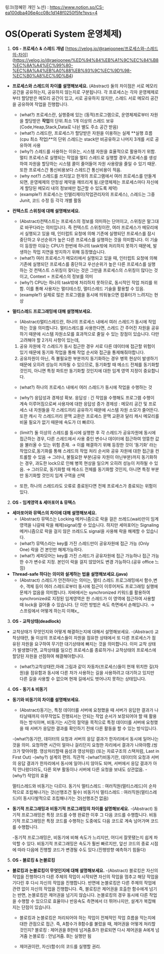 링크(정혜민 개인 노션) : https://www.notion.so/CS-ea100dba406e4cc08c1d148f0250f5fe?pvs=4

# OS(Operati System 운영체제)

1. **OS - 프로세스 & 스레드 개념**
[https://velog.io/@raejoonee/프로세스와-스레드의-차이]
(https://velog.io/@raejoonee/%ED%94%84%EB%A1%9C%EC%84%B8%EC%8A%A4%EC%99%80-%EC%8A%A4%EB%A0%88%EB%93%9C%EC%9D%98-%EC%B0%A8%EC%9D%B4)
- **프로세스와 스레드의 차이를 설명해보세요.**
    (Abstract) 둘의 차이점은 서로 메모리 공간을 공유하는지, 공유하지 않는지로 구분됩니다.
    각 프로세스는 각자 운영체제로부터 할당받은 메모리 공간이 있고, 서로 공유하지 않지만, 스레드 서로 메모리 공간을 공유하여 작업을 진행합니다.
    - (what?) 프로세스란, 실행중에 있는 (동적)프로그램으로, 운영체제로부터 자원을 할당받은 **작업**의 단위.최소 1개 이상의 스레드 보유(Code,Heap,Stack,Data로 나뉜 별도 주소 공간 받음)
    - (what?) 스레드란, 프로세스가 할당받은 자원을 이용하는 실제 **실행 흐름(cpu 최소 작업)**의 단위
    스레드는 stack만 비공유하고 나머지 3개를 서로 공유하여 사용
    - (why?) 스레드를 사용하는 이유는, 시스템 자원을 효율적으로 활용하기 위함. 
    멀티 프로세스로 실행되는 작업을 멀티 스레드로 실행할 경우,프로세스를 생성하여 자원을 할당하는 시스템 콜이 줄어들어 자원 사용량을 줄일 수 있기 때문. 또한 프로세스간 통신비용보다 스레드간 통신비용이 적음.
    - (why not?) 스레드를 쓰지않고 한개의 프로그램에서 여러 프로세스를 만들게 되면, 운영체제의 안정성 제약을 깨뜨리게 됨.(운영체제는 프로세스마다 자신에게 할당된 메모리 내의 정보에만 접근할 수 있도록 제약)
    - (example?) 프로세스는 인텔리제이(작업관리자의 프로세스), 스레드는 그중 Junit, 코드 수정 등 각각 개별 활동

    
- **컨텍스트 스위칭에 대해 설명해보세요.**
    - (Abstract)컨텍스트는 프로세스의 정보를 의미하는 단어이고, 스위칭은 말그대로 바꾸다라는 의미입니다.  즉 컨텍스트 스위칭이란, 여러 프로세스가 메모리에서 실행되고 있을 때, 인터럽트 요청에 의해 기존에 실행되던 프로세스를 잠시 중단하고 우선순위가 높은 다른 프로세스를 실행하는 것을 의미합니다. 이 기술이 등장한 이유는 CPU가 한번에 하나의 task밖에 처리하지 못하기 때문에, 발생하는 작업 지연을 방지하기 위해 등장했습니다.
    - (what?) 여러 프로세스가 메모리에서 실행되고 있을 때, 인터럽트 요청에 의해 기존에 실행되던 프로세스를 중단하고 우선순위가 높은 다른 프로세스를 실행하는 것
    컨텍스트 스위칭이 잦다는 것은 그만큼 프로세스의 스위칭이 많다는 것이고, 
    Context = 프로세스의 정보를 의미
    - (why?) CPU는 하나의 task밖에 처리하지 못하므로, 동시적인 작업 처리를 위함. 이를 통해 사용자는 멀티테스킹, 멀티스레드 기술을 활용할 수 있음.
    - (example?) 실제로 많은 프로그램을 동시에 띄워놓으면 컴퓨터가 느려지는 현상
- **멀티스레드 프로그래밍에 대해 설명해보세요.**
    - (Abstract)멀티스레드란, 하나의 프로세스 내에서 여러 스레드가 동시에 작업하는 것을 의미합니다.
    멀티스레드를 사용한다면, 스레드 간 주어진 자원을 공유하기 때문에 시스템 자원소모를 효과적으로 줄일 수 있는 장점이 있습니다. 
    다만 고려해야 할 2가지 사항이 있는데,
    1) 공유 자원에 각 스레드가 동시 접근한 경우 서로 다른 데이터에 접근할 위험이 있기 때문에 동기화 작업을 통해 작업 순서와 접근을 통제해줘야합니다.
    2) 공유자원이 아닌, 즉 불필요한 부분까지 동기화하는 경우 병목 현상이 발생하기 때문에 오히려 성능이 저하될 수 있으므로, 동기화할 때 메소드 전체를 동기화할 것인지, 아니면 특정 파트만 동기화할 것인지에 대한 임계 영역 지정이 중요합니다. 
    - (what?) 하나의 프로세스 내에서 여러 스레드가 동시에 작업을 수행하는 것
    - (why?) 응답성과 경제성 확보.
    응답성 : 긴 작업을 수행해도 프로그램 수행이 계속 이루어짐으로써 사용자에 대한 응답성 증가
    경제성 : 메모리 공간 및 프로세스 내 자원들을 각 스레드끼리 공유하기 때문에 시스템 자원 소모가 줄어든다. 또한 캐시 각 스레드끼리 문맥 교환은 프로세스 문맥 교환과 달리 캐시 메모리를 비울 필요가 없기 때문에 속도가 더 빠르다.
    
    - (limit?) 둘 이상의 스레드를 동시에 실행한 후 각 스레드가 공유자원에 동시에 접근하는 경우, 다른 스레드에서 사용 중인 변수나 데이터에 접근하여 엉뚱한 값을 불러올 수 있는 위험 존재. 
     → 이를 해결하기 위해 등장한 것이 ‘동기화’ 라는 작업으로,동기화를 통해 스레드의 작업 처리 순서와 공유 자원에 대한 접근을 컨트롤할 수 있음
     → 그러나, 불필요한 부분(공유 자원이 아닌부분)까지 동기화하는 경우, 과도한 lock으로 인해 병목 현상을 일으켜 오히려 성능이 저하될 수 있음.
     → 그러므로, 동기화할 때 메소드 전체를 동기화할 것인지, 아니면 특정 부분만 동기화할 것인지 임계 구역을 선택 
    - 또한, 하나의 스레드라도 오류로 종료된다면 전체 프로세스가 종료되는 위험이 있다.
    
2. **OS - 임계영역 & 세마포어 & 뮤텍스**
- **세마포어와 뮤텍스의 차이에 대해 설명해보세요.**
    - (Abstract) 뮤텍스는 Locking 메커니즘으로 락을 걸은 쓰레드(wait)만이 임계 영역을 나갈때 락을 해제)signal)할 수 있습니다. 하지만 세마포어는 Signaling 메커니즘으로 락을 걸지 않은 쓰레드도 signal을 사용해 락을 해제할 수 있습니다.
    - (what?) 뮤텍스라는 key를 가진 스레드만이 공유자원에 접근 가능 (Only One)
    락을 건 본인만 해제가능하다.
    - (what?) 세파모어는 key를 가진 스레드가 공유자원에 접근 가능하나 접근 가능한 수가 변수로 지정.
    본인이 락을 걸지 않았어도 변경 가능하다.(공유 office 느낌)
- **Thread-safe 하다는 의미와 설계하는 법을 설명해보세요.(java)**
    - (Abstract) 스레드가 안전하다는 의미는, 멀티 스레드 프로그래밍에서 함수,변수, 객체 등이 여러 스레드로부터 동시에 접근이 이루어져도 프로그래밍 실행에 문제가 없음을 의미합니다.
    자바에서는 synchronized 키워드를 활용하여 synchronized로 지정된 임계영역은 한 스레드가 이 영역에 접근하여 사용할 때 lock을 걸어줄 수 있습니다. 단 이런 방법은 속도 측면에서 손해입니다.
    → 스프링에서 어떻게 하는지 이해x,,

    
3. **OS - 교착상태(deadlock)**
- 교착상태가 무엇인지와 어떻게 해결하는지에 대해서 설명해보세요.
    -(Abstract) 교착상태란, 둘 이상의 프로세스들이 자원을 점유한 상태에서 또 다른 프로세스가 점유된 자원을 요구하여 무기한 대기상태에 빠지는 것을 의미합니다. 이미 교착 상태가 발생했다면, 교착상태를 일으킨 프로세스를 종료하거나 교착상태의 프로세스에 할당된 자원을 선점하여 해결해야합니다.
    
    - (what?)교착상태란,아래 그림과 같이 자동차(프로세스)들이 현재 위치한 길(자원)을 점유함과 동시에 다른 차가 사용하는 길을 사용하려고 대기하고 있지만 다른 길을 사용할 수 없으며 현재 길에서도 벗어나지 못하는 상태입니다.
    
    
4. **OS - 동기 & 비동기**
- **동기와 비동기의 차이를 설명해보세요.**
    - (Abstract)동기는, 특정 데이터를 서버에 요청했을 때 서버가 응답한 결과가 나타날때까지 아무작업도 진행되서는 안되는 작업 순서가 보장되어야 할 때 활용하는 방식이며, 비동기는 시간의 절약을 목적으로 특정 데이터를 서버에 요청했을 때 서버가 응답한 결과를 확인하기 전에 다른 활동을 할 수 있는 방식입니다.
    
    -(what?)동기란, 데이터의 요청과 서버의 응답 결과가 한자리에서 동시에 일어나는 것을 의미. 요청하면 시간이 얼마나 걸리던지 요청한 자리에서 결과가 나와야함.(씽크가 맞아야함. 영상처리할때 음성과 영상처럼) (또는 자료구조의 스택처럼, Last in First Out)
    -(why?) 설계의 편의. 직관적
    -(what?)비동기란, 데이터의 요청과 서버의 응답 결과가 한자리에서 동시에 일어나지 않아도 되며, 서버에서 응답 결과가 아직 안나왔더라도, 다른 외부 활동이나 서버에 다른 요청을 보내도 상관없음.
    -(why?) 작업의 효율
    
    멀티스레드와 비동기는 다르다.
    동기식 멀티스레드 : 여러직원(멀티스레드)이 순차적으로 조립해나가는 것(선행조건 필수)
    비동기식 멀티스레드 : 여러직원(멀티스레드)이 동시다발적으로 조립해나가는 것(선행조건 없음)
    
- **동기적 프로그래밍과 비동기적 프로그래밍의 차이를 설명해보세요.**
    -(Abstract) 동기적 프로그래밍은 특정 코드를 수행 완료한 이후 그 다음 코드를 수행합니다. 비동기적 프로그래밍은 특정 코드를 수행하는 도중에도 다음 코드로 계속 넘어가며 코드를 수행합니다.
    
    -동기적 프로그래밍은, 비동기에 비해 속도가 느리지만, 어디서 잘못됐는지 쉽게 파악할 수 있다.
    비동기적 프로그래밍은 속도가 훨씬 빠르지만, 앞선 코드의 종료 시점에 따라 다음에 진행할 코드가 변경될 수도 있다.(진행방향 예측하기 힘들다)
5. **OS - 블로킹 & 논블로킹**
- **블로킹과 논블로킹이 무엇인지에 대해 설명해보세요.**
    -(Abstract) 블로킹은 자신의 작업을 진행하다가 다른 주체의 작업이 시작되면 자신의 작업을 멈추고 해당 작업을 기다린 후 다시 자신의 작업을 진행합니다. 반면에 논블로킹은 다른 주체의 작업에 관련 없이 자신의 작업을 진행합니다.
    즉, 블로킹은 제어권을 호출한 함수에게 넘기는 반면, 논블로킹은 제어권을 넘기지 않습니다.
    논블로킹의 경우 동시에 다른 작업을 수행할 수 있으므로 효율이나 반응속도 측면에서 더 뛰어나지만, 설계가 복잡해지는 단점이 있습니다.
    
    - 블로킹과 논블로킹은 처리되어야 하는 작업이 전체적인 작업 흐름을 막는지에 대한 관점으로 접근.
    즉, A함수가 B함수를 불렀을 때, 제어권을 어떻게 처리할 것인지?
    블로킹 : 제어권을 B한테 넘겨줌.B가 완료되면 다시 제어권을 A에게 넘겨줌
    논블로킹 : 안넘겨줌. B는 실행만 됨
    
    - 제어권이란, 자신(함수)의 코드를 실행할 권리.
